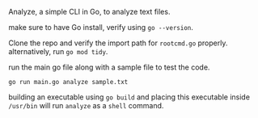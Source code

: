 Analyze, a simple CLI in Go, to analyze text files.

make sure to have Go install, verify using `go --version`.

Clone the repo and verify the import path for `rootcmd.go` properly. alternatively, run `go mod tidy`.

run the main go file along with a sample file to test the code.
```
go run main.go analyze sample.txt
```

building an executable using `go build` and placing this executable inside `/usr/bin` will run `analyze` as a `shell` command.
